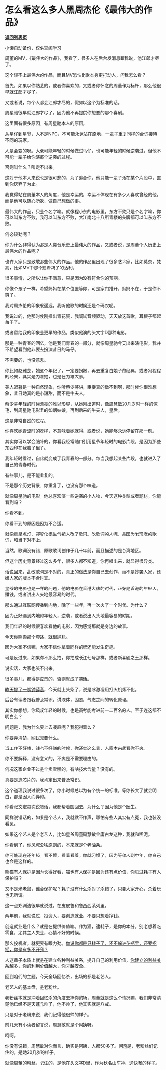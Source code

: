 # 怎么看这么多人黑周杰伦《最伟大的作品》

[**返回列表页**](/gzh/记忆承载3)

小懒自动备份，仅供查阅学习

周董的MV，《最伟大的作品》，我看了，很多人在后台发消息跟我说，他江郎才尽了。  

  

这个谈不上最伟大的作品，而且MV恐怕比歌本身更打动人，问我怎么看？

  

首先，如果以你熟悉的，或者你喜欢的，又或者你怀念的周董作为标杆，那么他很早就江郎才尽了。  

  

又或者说，每个人都会江郎才尽的，假如以这个为标准的话。  

  

周星驰很早就江郎才尽了。因为他不再提供你想要的那个喜剧。  

  

这里面有很多原因，有周星驰本人的原因。  

  

从星仔到星爷，人不是NPC，不可能永远站在原地，一辈子重复同样的台词接待不同的玩家。

  

人是会变的呀。大佬可能年轻的时候做过马仔，也可能年轻的时候逆袭过，但他不可能一辈子给你演那个逆袭的过程。

  

否则叫什么？叫走不出来。

  

这对于他本人来说也是很可悲的，为了迎合你，他只能一辈子活在某个片段中，直到你厌弃了为止。  

  

我觉得站在周董本人的角度，他是幸运的，幸运不体现在有多少人喜欢曾经的他，而是他可以随心所欲，做自己想做的事。  

  

最伟大的作品，只是个名字嘛。就像程小东的电影里，东方不败只是个名字嘛，你可以叫东方不败，我可以叫东方不败，大江南北十八所青楼的头牌都可以叫东方不败。

  

何必较劲呢？

  

你为什么非得认为那是人类音乐史上最伟大的作品，又或者说，是周董个人历史上最伟大的作品呢？  

  

也许人家只是致敬那些伟大的作品。他的作品里出现了很多艺术家，比如莫奈，梵高，比如MV中那个翘着胡子的达利。

  

很多事情，之所以让你不满意，只是因为没有符合你的预期。  

  

你像个孩子一样，希望妈妈在某个位置等你，可是家门推开，妈妈不在，于是你不爽了。  

  

我对周杰伦的印象很遥远，我听他歌的时候还是个码农呢。  

  

我说过的，他那时候刚推出青花瓷，我调试音频驱动，天天放这首歌，耳根子都起茧子了。  

  

或者留给我的印象是更早的作品，类似他演的头文字D那种电影。  

  

那是一种青春的回忆，他是我们青春的一部分，就像周星驰今天出来演电影，我并不希望看到他非要去扮演昔日的马仔。  

  

不需要的，也没意思。  

  

你比如赵雅芝，她这个年纪了，一定要扮嫩，再去重复白娘子的经典，或者冯程程的经典，其实是为难她，也是在为难大家。  

  

美人迟暮是一种自然现象，你听蔡少芬讲，臣妾真的做不到啊，那时候你很难想象，昔日她真的是小甜甜，而不是牛夫人。  

  

蔡少芬年轻的时候漂亮的难以形容，从她刚出道时，像周慧敏20几岁时一样的惊艳，到周星驰电影里的如烟姑娘，再到后来的牛夫人，皇后。  

  

这是非常自然的过程。  

  

你喜欢她青涩时的模样，不意味着她就得，或者说，她能够永远停留在那一刻。  

  

其实你可以学会脑补的，你看我经常随口引用星爷年轻时的电影片段，是因为那些东西印在我脑子里了。  

  

我年轻时看过，自此就变成了我青春的一部分。每当我想起某些片段，也就进入了自己的青春时代。

  

有些事儿，是不能重复的。  

  

不是那个历史背景，你重复了，也没有那个味道。  

  

就像周星驰的电影，他总喜欢演一些逆袭的小人物，今天这种类型或者题材，你能看到吗？  

  

你看不到。

  

你看不到的原因是因为不合适。  

  

就像星星点灯，郑智化很生气被人改了歌词。改歌词的人呢，是因为发现老的歌词，和当下对不上。

  

当然，歌词没有错，原歌歌词创作于几十年前，而且描述的是台湾地区。

  

但这个历史背景经过这么多年，很多人都不知道，你再唱出来，就显得很异类。  

  

话说回来，乱改歌词是不对的，真正的做法是你自己去创作，而不是抄袭人家，还嫌人家的版本不合时宜。

  

星爷的电影也是一样的问题，他的电影在香港大热的时代，正好是香港的年轻人，赚钱，或者讲出人头地最容易的时代。  

  

那么通过互联网传播到内地，晚了一些年，再一次火了一个时代。为什么？  

  

因为正好遇到内地的年轻人，逆袭，或者说出人头地最容易的时期。

  

我们年轻的时候很喜欢看他的电影，因为感觉那就是身边的故事。  

  

今天你照搬那个套路，就很尴尬。  

  

因为大家不信嘛，大家不信你拿着同样的牌还能发生奇迹。

  

可是反过来，如果你不那么拍，你拍成长江七号那样，或者新喜剧之王那样。

  

说实话，大家也笑不出来。

  

很多事儿，都得是应景的，否则就成了笑话。  

  

[昨天提了一嘴钟薛高](http://mp.weixin.qq.com/s?__biz=MzU0MjYwNDU2Mw==&mid=2247507061&idx=2&sn=5e52863369a3e82e5339c12f506dc46e&chksm=fb1ab009cc6d391f5b33a021739c28287972f74806f33fd7dddd1a95da0ce03d0da6cfd7cf28&scene=21#wechat_redirect)，今天就上头条了，说是冰激凌用打火机烤不化。

  

后台有读者跟我普及常识，讲液体，固态，气态之间的转化原理。  

  

其实你想想，你风叔年轻的时候，也是高考能考进前一二百名的人。至于连这都不明白么？  

  

问题是，我为什么要上去凑趣呢？我犯得着么？  

  

你要弄清楚，网民想要什么。

  

当工作不好找，钱也不好赚的时候，你还卖这么贵，人家本来就看你不爽。  

  

你不要解释，没有意义的，不爽是不需要理由的。  

  

何况这家企业不过是个卖雪糕的，有啥技术含量？没有的。

  

真要是造芯片的，我肯定出来普及常识。

  

这个道理我说过很多次了，你小时候总以为有个统一的标准，等你长大了就会明白，都是因人而异的。

  

你看张文宏每次说错话，我都帮着圆回去，为什么？因为他是个医生。

  

同样说错话的，如果是个艺人，我就默不作声，哪怕有些人其实有点冤，我也装没看见。  

  

如果这个艺人是个老艺人，比如星爷周董周慧敏金庸古龙这种，我就和稀泥。  

  

你看到了，你风叔没啥原则的，本来就是个老油条。  

  

你可能现在还年轻，看不惯，看着看着，你就习惯了，因为等你人到中年，你自己也会是这样的。  

  

熊猫有人保护是因为长得好看，猫也有人保护是因为还有点价值，你见过耗子有人保护吗？  

  

又不是米老鼠，谁会保护呢？耗子没有什么杀对了杀错了，只要大家开心，杀着玩也无所谓。  

  

这一点郑渊洁很早就说过，在皮皮鲁和鲁西西系列里。  

  

两年前，我就说过，投资人，要创造就业，不要只想着挣钱。  

  

创造就业是什么？就是在提供价值嘛。作为猫，逮耗子，是你的本分，别老想着吃零食，尤其主人失业，心情不好的时候。  

  

那么投机者，就更要有眼力劲。[你说你都是只耗子了，还不躲进花瓶里，还要招摇，你是有多不开窍？](https://mp.weixin.qq.com/s?__biz=MzU0MjYwNDU2Mw==&mid=2247501675&idx=2&sn=61e78ca4ad9e168e583cb5bc3e6bffea&chksm=fb1aab17cc6d2201361b39e913480293634d44dd2aa12b6301597eac9551b640a9f01411e59b&token=1781459848&lang=zh_CN&scene=21#wechat_redirect)  

  

人这辈子本质上就是在建立各种利益关系，提升自己的利用价值，[你建立的利益关系越多，你的利用价值越大，你才越安全。](http://mp.weixin.qq.com/s?__biz=MzU3NDc5Nzc0NQ==&mid=2247518802&idx=1&sn=bbab643ae1ac434e1a5df02a86f52cb4&chksm=fd2e288cca59a19a9063ea2305aa8cba2f95666d72fd5d83248f808a61d11922b1ac6b39d6f1&scene=21#wechat_redirect)

  

回到咱们的主题，今天全场回忆杀，出场的都是老艺人。  

  

老艺人的基本盘，是老粉丝。

  

老粉丝本就是冲着回忆杀的角度去捧你的场，周董就是这么个情况嘛，我们非常清楚他已经不是天蓬元帅了，他不帅了，他其实就是八戒。

  

只是对于老粉来说，我们记得他很帅的样子。  

  

前几天有小读者留言说，周慧敏就是个阿姨呀。  

  

呵呵。

  

你没有说错，周慧敏对你而言，确实是阿姨，人都50多了。问题是，老粉丝们记住的，是她20几岁的样子。  

  

就像周董的粉丝，记住的，是他在头文字D里，作为秋名山车神，送快餐的样子。

